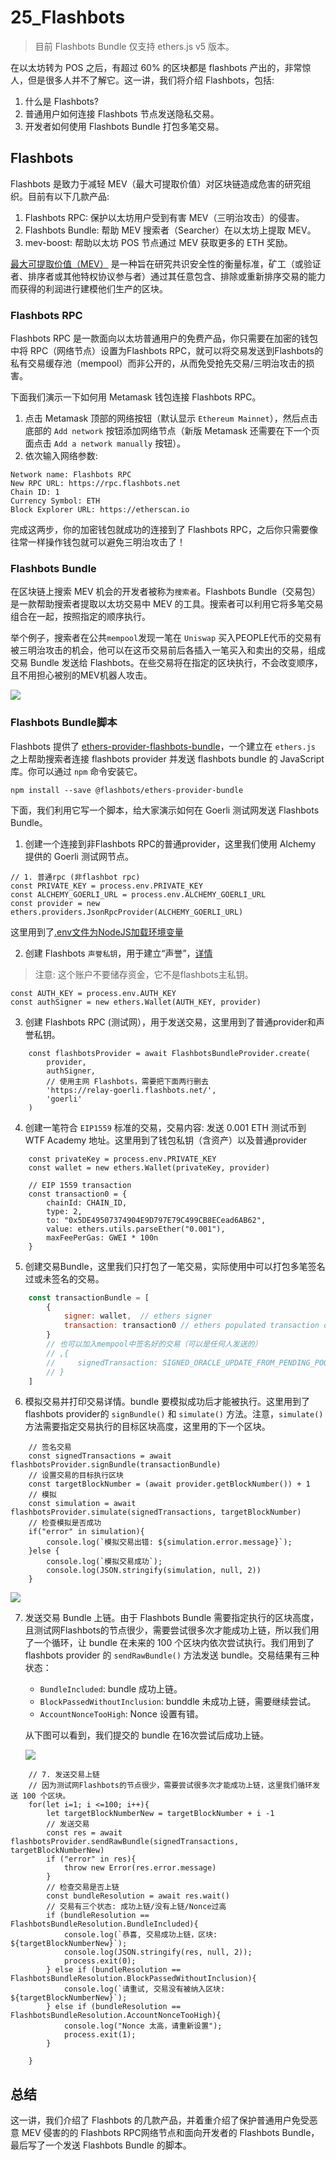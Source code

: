 # 25_Flashbots

> 目前 Flashbots Bundle 仅支持 ethers.js v5 版本。

在以太坊转为 POS 之后，有超过 60% 的区块都是 flashbots 产出的，非常惊人，但是很多人并不了解它。这一讲，我们将介绍 Flashbots，包括:

1. 什么是 Flashbots?
2. 普通用户如何连接 Flashbots 节点发送隐私交易。
3. 开发者如何使用 Flashbots Bundle 打包多笔交易。

## Flashbots

Flashbots 是致力于减轻 MEV（最大可提取价值）对区块链造成危害的研究组织。目前有以下几款产品:

1. Flashbots RPC: 保护以太坊用户受到有害 MEV（三明治攻击）的侵害。
2. Flashbots Bundle: 帮助 MEV 搜索者（Searcher）在以太坊上提取 MEV。
3. mev-boost: 帮助以太坊 POS 节点通过 MEV 获取更多的 ETH 奖励。 

[最大可提取价值（MEV）](https://arxiv.org/abs/1904.05234) 是一种旨在研究共识安全性的衡量标准，矿工（或验证者、排序者或其他特权协议参与者）通过其任意包含、排除或重新排序交易的能力而获得的利润进行建模他们生产的区块。

### Flashbots RPC

Flashbots RPC 是一款面向以太坊普通用户的免费产品，你只需要在加密的钱包中将 RPC（网络节点）设置为Flashbots RPC，就可以将交易发送到Flashbots的私有交易缓存池（mempool）而非公开的，从而免受抢先交易/三明治攻击的损害。

下面我们演示一下如何用 Metamask 钱包连接 Flashbots RPC。

1. 点击 Metamask 顶部的网络按钮（默认显示 `Ethereum Mainnet`），然后点击底部的 `Add network` 按钮添加网络节点（新版 Metamask 还需要在下一个页面点击 `Add a network manually` 按钮）。
2. 依次输入网络参数:

```
Network name: Flashbots RPC
New RPC URL: https://rpc.flashbots.net
Chain ID: 1
Currency Symbol: ETH
Block Explorer URL: https://etherscan.io
```

完成这两步，你的加密钱包就成功的连接到了 Flashbots RPC，之后你只需要像往常一样操作钱包就可以避免三明治攻击了！

### Flashbots Bundle

在区块链上搜索 MEV 机会的开发者被称为`搜索者`。Flashbots Bundle（交易包）是一款帮助搜索者提取以太坊交易中 MEV 的工具。搜索者可以利用它将多笔交易组合在一起，按照指定的顺序执行。

举个例子，搜索者在公共`mempool`发现一笔在 `Uniswap` 买入PEOPLE代币的交易有被三明治攻击的机会，他可以在这币交易前后各插入一笔买入和卖出的交易，组成交易 Bundle 发送给 Flashbots。在些交易将在指定的区块执行，不会改变顺序，且不用担心被别的MEV机器人攻击。

![](./img/25-3.jpeg)

### Flashbots Bundle脚本

Flashbots 提供了 [ethers-provider-flashbots-bundle](https://github.com/flashbots/ethers-provider-flashbots-bundle)，一个建立在 `ethers.js` 之上帮助搜索者连接 flashbots provider 并发送 flashbots bundle 的 JavaScript 库。你可以通过 `npm` 命令安装它。

```
npm install --save @flashbots/ethers-provider-bundle
```

下面，我们利用它写一个脚本，给大家演示如何在 Goerli 测试网发送 Flashbots Bundle。

1. 创建一个连接到非Flashbots RPC的普通provider，这里我们使用 Alchemy 提供的 Goerli 测试网节点。

```
// 1. 普通rpc (非flashbot rpc)
const PRIVATE_KEY = process.env.PRIVATE_KEY
const ALCHEMY_GOERLI_URL = process.env.ALCHEMY_GOERLI_URL 
const provider = new ethers.providers.JsonRpcProvider(ALCHEMY_GOERLI_URL)
```

这里用到了[.env文件为NodeJS加载环境变量](https://cloud.tencent.com/developer/article/1817105)

2. 创建 Flashbots `声誉私钥`，用于建立“声誉”，[详情](https://docs.flashbots.net/flashbots-auction/searchers/advanced/reputation)

> 注意: 这个账户不要储存资金，它不是flashbots主私钥。

```
const AUTH_KEY = process.env.AUTH_KEY
const authSigner = new ethers.Wallet(AUTH_KEY, provider)
```

3. 创建 Flashbots RPC (测试网），用于发送交易，这里用到了普通provider和声誉私钥。

```sol
    const flashbotsProvider = await FlashbotsBundleProvider.create(
        provider,
        authSigner,
        // 使用主网 Flashbots，需要把下面两行删去
        'https://relay-goerli.flashbots.net/', 
        'goerli'
    )
```

4. 创建一笔符合 `EIP1559` 标准的交易，交易内容: 发送 0.001 ETH 测试币到 WTF Academy 地址。这里用到了钱包私钥（含资产）以及普通provider

```
    const privateKey = process.env.PRIVATE_KEY
    const wallet = new ethers.Wallet(privateKey, provider)

    // EIP 1559 transaction
    const transaction0 = {
        chainId: CHAIN_ID,
        type: 2,
        to: "0x5DE49507374904E9D797E79C499CB8ECead6AB62",
        value: ethers.utils.parseEther("0.001"),
        maxFeePerGas: GWEI * 100n
    }
```

5. 创建交易Bundle，这里我们只打包了一笔交易，实际使用中可以打包多笔签名过或未签名的交易。

```js
    const transactionBundle = [
        {
            signer: wallet,  // ethers signer 
            transaction: transaction0 // ethers populated transaction object
        }
        // 也可以加入mempool中签名好的交易（可以是任何人发送的）
        // ,{
        //     signedTransaction: SIGNED_ORACLE_UPDATE_FROM_PENDING_POOL // serialized signed transaction hex
        // }
    ]
```

6. 模拟交易并打印交易详情。bundle 要模拟成功后才能被执行。这里用到了flashbots provider的 `signBundle()` 和 `simulate()` 方法。注意，`simulate()` 方法需要指定交易执行的目标区块高度，这里用的下一个区块。

```
    // 签名交易
    const signedTransactions = await flashbotsProvider.signBundle(transactionBundle)
    // 设置交易的目标执行区块
    const targetBlockNumber = (await provider.getBlockNumber()) + 1
    // 模拟
    const simulation = await flashbotsProvider.simulate(signedTransactions, targetBlockNumber)
    // 检查模拟是否成功
    if("error" in simulation){
        console.log(`模拟交易出错: ${simulation.error.message}`);
    }else {
        console.log(`模拟交易成功`);
        console.log(JSON.stringify(simulation, null, 2))
    }
```

![](./img/25-4.jpg)

7. 发送交易 Bundle 上链。由于 Flashbots Bundle 需要指定执行的区块高度，且测试网Flashbots的节点很少，需要尝试很多次才能成功上链，所以我们用了一个循环，让 bundle 在未来的 100 个区块内依次尝试执行。我们用到了 flashbots provider 的 `sendRawBundle()` 方法发送 bundle。交易结果有三种状态：

   - `BundleIncluded`: bundle 成功上链。
   - `BlockPassedWithoutInclusion`: bunddle 未成功上链，需要继续尝试。
   - `AccountNonceTooHigh`: Nonce 设置有错。

   从下图可以看到，我们提交的 bundle 在16次尝试后成功上链。

   ![](./img/25-5.jpg)

```
    // 7. 发送交易上链
    // 因为测试网Flashbots的节点很少，需要尝试很多次才能成功上链，这里我们循环发送 100 个区块。
    for(let i=1; i <=100; i++){
        let targetBlockNumberNew = targetBlockNumber + i -1
        // 发送交易 
        const res = await flashbotsProvider.sendRawBundle(signedTransactions, targetBlockNumberNew)
        if ("error" in res){
            throw new Error(res.error.message)
        }
        // 检查交易是否上链
        const bundleResolution = await res.wait()
        // 交易有三个状态: 成功上链/没有上链/Nonce过高
        if (bundleResolution == FlashbotsBundleResolution.BundleIncluded){
            console.log(`恭喜, 交易成功上链，区块: ${targetBlockNumberNew}`);
            console.log(JSON.stringify(res, null, 2));
            process.exit(0);
        } else if (bundleResolution == FlashbotsBundleResolution.BlockPassedWithoutInclusion){
            console.log(`请重试, 交易没有被纳入区块: ${targetBlockNumberNew}`);
        } else if (bundleResolution == FlashbotsBundleResolution.AccountNonceTooHigh){
            console.log("Nonce 太高，请重新设置");
            process.exit(1);
        }

    }
```

## 总结

这一讲，我们介绍了 Flashbots 的几款产品，并着重介绍了保护普通用户免受恶意 MEV 侵害的的 Flashbots RPC网络节点和面向开发者的 Flashbots Bundle，最后写了一个发送 Flashbots Bundle 的脚本。



